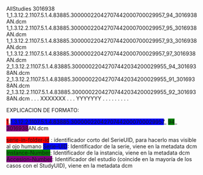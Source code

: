 AllStudies
	3016938
		1_1.3.12.2.1107.5.1.4.83885.30000022042707442000700029957_94_3016938AN.dcm
		1_1.3.12.2.1107.5.1.4.83885.30000022042707442000700029957_95_3016938AN.dcm
		1_1.3.12.2.1107.5.1.4.83885.30000022042707442000700029957_93_3016938AN.dcm
		1_1.3.12.2.1107.5.1.4.83885.30000022042707442000700029957_97_3016938AN.dcm
		2_1.3.12.2.1107.5.1.4.83885.30000022042707442034200029955_94_3016938AN.dcm
		2_1.3.12.2.1107.5.1.4.83885.30000022042707442034200029955_91_3016938AN.dcm
		2_1.3.12.2.1107.5.1.4.83885.30000022042707442034200029955_92_3016938AN.dcm
		. . .
	XXXXXXX
		. . .
	YYYYYYY
		. . . 
	. . . 
. . . 

EXPLICACION DE FORMATO:

<span style="background-color: red;">1</span>\_<span style="background-color: blue;">1.3.12.2.1107.5.1.4.83885.30000022042707442000700029957</span>\_ <span style="background-color: green;">94</span>\_ <span style="background-color: purple;">3016938</span>AN.dcm


<span style="background-color: red;">serie-in-folder-id</span> : identificador corto del SerieUID, para hacerlo mas visible al ojo humano
<span style="background-color: blue;">Serie-UID</span>: Identificador de la serie, viene en la metadata dcm
<span style="background-color: green;">Instance-Number</span>: Identificador de la instancia, viene en la metadata dcm
<span style="background-color: purple;">Accesion-Number</span>: Identificador del estudio (coincide en la mayoría de los casos con el StudyUID), viene en la metadata dcm
